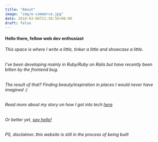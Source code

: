 ```yaml
---
title: "About"
image: "img/e-commerce.jpg"
date: 2018-03-06T21:58:56+08:00
draft: false
---
```


#### Hello there, fellow web dev enthusiast

###### This space is where I write a little, tinker a little and showcase a little.  
###### I've been developing mainly in Ruby/Ruby on Rails but have recently been bitten by the frontend bug.  
###### The result of that? Finding beauty/inspiration in places I would never have imagined :)
###### Read more about my story on how I got into tech [here](http://blog.techladies.co/meet-shirlaine-jill-trades-techlady/#.WqYq55OuxTY)
###### Or better yet, [say hello!](http://shirlaine.com/#contact)
###### PS, disclaimer..this website is still in the process of being built
